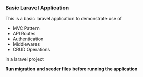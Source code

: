 <h3>Basic Laravel Application</h3>
<p>
This is a basic laravel application to demonstrate use of 
<ul>
    <li>
    MVC Pattern
    </li>
    <li>
    API Routes
    </li>
    <li>
    Authentication
    </li>
    <li>
    Middlewares
    </li>
    <li>
    CRUD Operations
    </li>
</ul>
in a laravel project
</p>
<strong>Run migration and seeder files before running the application</strong>